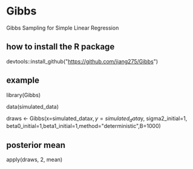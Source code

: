 # Gibbs
Gibbs Sampling for Simple Linear Regression

## how to install the R package
devtools::install_github("https://github.com/jiang275/Gibbs")

## example
library(Gibbs)

data(simulated_data)

draws <- Gibbs(x=simulated_data$x,y=simulated_data$y,
sigma2_initial=1, beta0_initial=1,beta1_initial=1,method="deterministic",B=1000)

## posterior mean
apply(draws, 2, mean)
